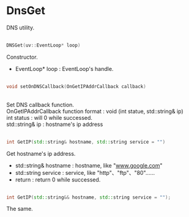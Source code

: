 # DnsGet
DNS utility.
<br></br>
```C++
DNSGet(uv::EventLoop* loop)
```
Constructor.
* EventLoop* loop : EventLoop's handle.
<br></br>
```C++
void setOnDNSCallback(OnGetIPAddrCallback callback)
```
<br>Set DNS callback function.</br>
OnGetIPAddrCallback  function format :  void (int statue, std::string& ip)
<br>int status : will 0 while successed.</br>
std::string& ip : hostname's ip address
<br></br>

```C++
int GetIP(std::string& hostname, std::string service = "")
```
Get hostname's ip address.
* std::string& hostname : hostname, like "www.google.com"
* std::string service : service,  like "http"、"ftp"、"80"……
* return  : return 0 while successed.
<br></br>
```C++
int GetIP(std::string&& hostname, std::string service = "");
```
The same.
<br></br>
